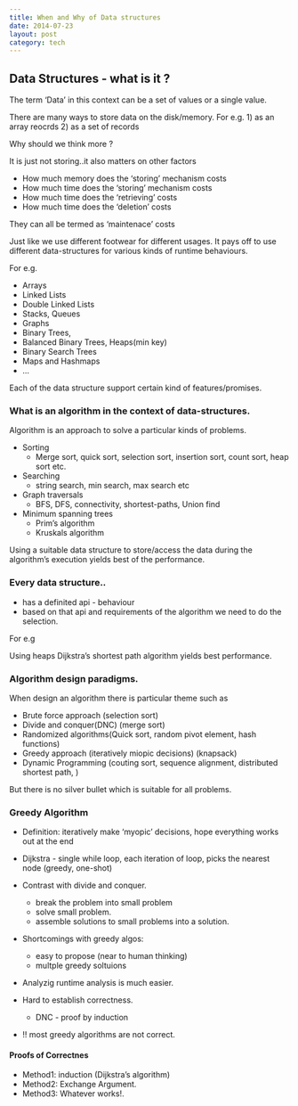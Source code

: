 ```yaml
---
title: When and Why of Data structures
date: 2014-07-23
layout: post
category: tech
---
```


## Data Structures - what is it ?

The term ‘Data’ in this context can be a set of values or a single value.

There are many ways to store data on the disk/memory.
For e.g. 
    1) as an array reocrds
    2) as a set of records

Why should we think more ?

It is just not storing..it also matters on other factors

* How much memory does the ‘storing’ mechanism costs
* How much time does the ‘storing’ mechanism costs
* How much time does the ‘retrieving’ costs
* How much time does the ‘deletion’ costs

They can all be termed as ‘maintenace’ costs

Just like we use different footwear for different usages.
It pays off to use different data-structures for various kinds of runtime behaviours.

For e.g.

* Arrays
* Linked Lists
* Double Linked Lists
* Stacks, Queues
* Graphs
* Binary Trees, 
* Balanced Binary Trees, Heaps(min key)
* Binary Search Trees
* Maps and Hashmaps
* ...

Each of the data structure support certain kind of features/promises.

### What is an algorithm in the context of data-structures.

Algorithm is an approach to solve a particular kinds of problems.
* Sorting
    * Merge sort, quick sort, selection sort, insertion sort, count sort, heap sort etc.
* Searching
    * string search, min search, max search etc
* Graph traversals
    * BFS, DFS, connectivity, shortest-paths,  Union find
* Minimum spanning trees
    * Prim’s algorithm
    * Kruskals algorithm

Using a suitable data structure to store/access the data during the algorithm’s execution yields
best of the performance.

### Every data structure..

* has a definited api - behaviour
* based on that api and requirements of the algorithm we need to do the selection.

For e.g

Using heaps Dijkstra’s shortest path algorithm yields best performance.

### Algorithm design paradigms.

When design an algorithm there is particular theme such as

* Brute force approach (selection sort)
* Divide and conquer(DNC) (merge sort)
* Randomized algorithms(Quick sort, random pivot element, hash functions)
* Greedy approach (iteratively miopic decisions) (knapsack)
* Dynamic Programming (couting sort, sequence alignment, distributed shortest path, )

But there is no silver bullet which is suitable for all problems.

### Greedy Algorithm

* Definition: iteratively make ‘myopic’ decisions, hope everything works out at the end
* Dijkstra - single while loop, each iteration of loop, picks the nearest node (greedy, one-shot)
* Contrast with divide and conquer.
    * break the problem into small problem
    * solve small problem.
    * assemble solutions to small problems into a solution.

* Shortcomings with greedy algos:
    * easy to propose (near to human thinking)
    * multple greedy soltuions
* Analyzig runtime analysis is much easier.
* Hard to establish correctness.
    * DNC - proof by induction

* !! most greedy algorithms are not correct.

#### Proofs of Correctnes

* Method1: induction (Dijkstra’s algorithm)
* Method2: Exchange Argument.
* Method3: Whatever works!.


